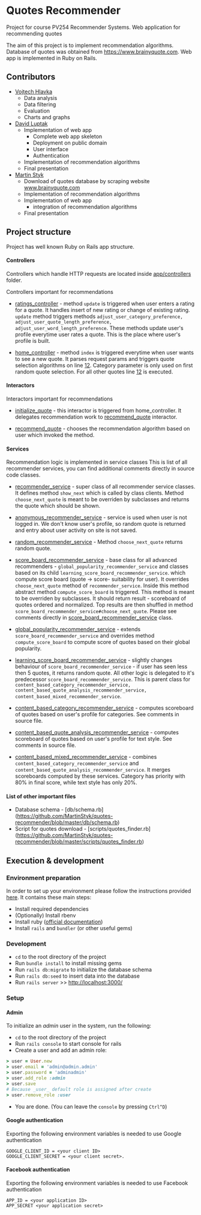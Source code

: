# Quotes Recommender
Project for course PV254 Recommender Systems. Web application for recommending quotes

The aim of this project is to implement recommendation algorithms. Database of quotes was obtained from https://www.brainyquote.com. 
Web app is implemented in Ruby on Rails.

## Contributors
* [Vojtech Hlavka](https://github.com/vojtechhlavka) 
  * Data analysis
  * Data filtering
  * Evaluation
  * Charts and graphs
* [David Luptak](https://github.com/DavidLuptak) 
  * Implementation of web app
    * Complete web app skeleton
    * Deployment on public domain
    * User interface
    * Authentication
  * Implementation of recommendation algorithms
  * Final presentation
* [Martin Styk](https://github.com/MartinStyk) 
  * Download of quotes database by scraping website www.brainyquote.com
  * Implementation of recommendation algorithms
  * Implementation of web app
    * integration of recommendation algorithms 
  * Final presentation

## Project structure
Project has well known Ruby on Rails app structure.

#### Controllers
Controllers which handle HTTP requests are located inside [app/controllers](https://github.com/MartinStyk/quotes-recommender/tree/master/app/controllers) folder.

Controllers important for recommendations
* [ratings_controller](https://github.com/MartinStyk/quotes-recommender/blob/master/app/controllers/ratings_controller.rb) - method ``update`` is triggered when user enters a rating for a quote.  It handles insert of new rating or change of existing rating. ``update``  method triggers methods ``adjust_user_category_preference, adjust_user_quote_length_preference, adjust_user_word_length_preference``. These methods update user's profile everytime user rates a quote. This is the place where user's profile is built.

* [home_controller](https://github.com/MartinStyk/quotes-recommender/blob/master/app/controllers/home_controller.rb) - method ``index`` is triggered everytime when user wants to see a new quote. It parses request params and triggers quote selection algorithms on line [12](https://github.com/MartinStyk/quotes-recommender/blob/master/app/controllers/home_controller.rb#L12). Category parameter is only used on first random quote selection. For all other quotes line [12](https://github.com/MartinStyk/quotes-recommender/blob/master/app/controllers/home_controller.rb#L12) is executed.


#### Interactors
Interactors important for recommendations

* [initialize_quote](https://github.com/MartinStyk/quotes-recommender/blob/master/app/interactors/initialize_quote.rb) - this interactor is triggered from home_controller. It delegates recommendation work to [recommend_quote](https://github.com/MartinStyk/quotes-recommender/blob/master/app/interactors/recommend_quote.rb) interactor.

* [recommend_quote](https://github.com/MartinStyk/quotes-recommender/blob/master/app/interactors/recommend_quote.rb) - chooses the recommendation algorithm based on user which invoked the method.

#### Services
Recommendation logic is implemented in service classes
This is list of all recommender services, you can find additional comments directly in source code classes.

* [recommender_service](https://github.com/MartinStyk/quotes-recommender/blob/master/app/services/recommender_service.rb) - super class of all recommender service classes. It defines method ``show_next`` which is called by class clients. Method ``choose_next_quote`` is meant to be overriden by subclasses and returns the quote which should be shown.

* [anonymous_recommender_service](https://github.com/MartinStyk/quotes-recommender/blob/master/app/services/anonymous_recommender_service.rb) - service is used when user is not logged in. We don't know user's profile, so random quote is returned and entry about user activity on site is not saved.

* [random_recommender_service](https://github.com/MartinStyk/quotes-recommender/blob/master/app/services/random_recommender_service.rb) -  Method ``choose_next_quote`` returns random quote.

* [score_board_recommender_service](https://github.com/MartinStyk/quotes-recommender/blob/master/app/services/score_board_recommender_service.rb) - base class for all advanced recommenders - ``global_popularity_recommender_service`` and classes based on its child ``learning_score_board_recommender_service``. which compute score board (quote -> score- suitability for user). It overrides `choose_next_quote` method of ``recommender_service``. Inside this method abstract method ``compute_score_board`` is triggered. This method is meant to be overriden by subclasses. It should return result - scoreboard of quotes ordered and normalized. Top results are then shuffled in method ``score_board_recommender_service#choose_next_quote``. Please see comments directly in [score_board_recommender_service](https://github.com/MartinStyk/quotes-recommender/blob/master/app/services/score_board_recommender_service.rb) class.

* [global_popularity_recommender_service](https://github.com/MartinStyk/quotes-recommender/blob/master/app/services/global_popularity_recommender_service.rb) - extends ``score_board_recommender_service`` and overrides method ``compute_score_board`` to compute score of quotes based on their global popularity.

* [learning_score_board_recommender_service](https://github.com/MartinStyk/quotes-recommender/blob/master/app/services/learning_score_board_recommender_service.rb) - slightly changes behaviour of ``score_board_recommender_service`` - if user has seen less then 5 quotes, it returns random quote. All other logic is delegated to it's predecessor ``score_board_recommender_service``. This is parent class for ``content_based_category_recommender_service, content_based_quote_analysis_recommender_service, content_based_mixed_recommender_service``.

* [content_based_category_recommender_service](https://github.com/MartinStyk/quotes-recommender/blob/master/app/services/content_based_category_recommender_service.rb) - computes scoreboard of quotes based on user's profile for categories. See comments in source file.

* [content_based_quote_analysis_recommender_service](https://github.com/MartinStyk/quotes-recommender/blob/master/app/services/content_based_quote_analysis_recommender_service.rb
) - computes scoreboard of quotes based on user's profile for text style. See comments in source file.

* [content_based_mixed_recommender_service](https://github.com/MartinStyk/quotes-recommender/blob/master/app/services/content_based_mixed_recommender_service.rb) - combines ``content_based_category_recommender_service`` and  ``content_based_quote_analysis_recommender_service``. It merges scoreboards computed by these services. Category has priority with 80% in final score, while text style has only 20%.

#### List of other important files
* Database schema - [db/schema.rb] (https://github.com/MartinStyk/quotes-recommender/blob/master/db/schema.rb)
* Script for quotes download - [scripts/quotes_finder.rb] (https://github.com/MartinStyk/quotes-recommender/blob/master/scripts/quotes_finder.rb)

## Execution & development

### Environment preparation

In order to set up your environment please follow the instructions provided [here](https://github.com/municz/study-materials/wiki/Environment-preparation-%28cs%29). It contains these main steps:

* Install required dependencies
* (Optionally) Install rbenv
* Install ruby ([official documentation](https://www.ruby-lang.org/en/documentation/installation/))
* Install `rails` and `bundler` (or other useful gems)

### Development

* `cd` to the root directory of the project
* Run `bundle install` to install missing gems
* Run `rails db:migrate` to initialize the database schema
* Run `rails db:seed` to insert data into the database
* Run `rails server` >> <http://localhost:3000/>

### Setup

#### Admin

To initialize an _admin_ user in the system, run the following:

* `cd` to the root directory of the project
* Run `rails console` to start console for rails
* Create a user and add an admin role:

```ruby
> user = User.new
> user.email = 'admin@admin.admin'
> user.password = 'adminadmin'
> user.add_role :admin
> user.save
# Because _user_ default role is assigned after create
> user.remove_role :user
```
* You are done. (You can leave the `console` by pressing `Ctrl^D`)

#### Google authentication

Exporting the following environment variables is needed to use Google authentication
```
GOOGLE_CLIENT_ID = <your client ID>
GOOGLE_CLIENT_SECRET = <your client secret>.
```

#### Facebook authentication

Exporting the following environment variables is needed to use Facebook authentication
```
APP_ID = <your application ID>
APP_SECRET <your application secret>
```
